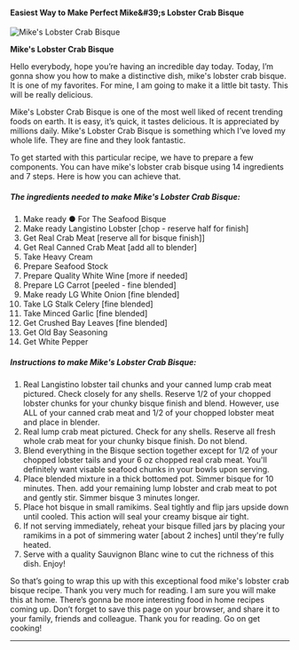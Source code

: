             

#### Easiest Way to Make Perfect Mike&amp;#39;s Lobster Crab Bisque

![Mike's Lobster Crab Bisque](https://img-global.cpcdn.com/recipes/7f33881562533739/751x532cq70/mikes-lobster-crab-bisque-recipe-main-photo.jpg)

**Mike's Lobster Crab Bisque**

Hello everybody, hope you’re having an incredible day today. Today, I’m gonna show you how to make a distinctive dish, mike's lobster crab bisque. It is one of my favorites. For mine, I am going to make it a little bit tasty. This will be really delicious.

Mike's Lobster Crab Bisque is one of the most well liked of recent trending foods on earth. It is easy, it’s quick, it tastes delicious. It is appreciated by millions daily. Mike's Lobster Crab Bisque is something which I’ve loved my whole life. They are fine and they look fantastic.

To get started with this particular recipe, we have to prepare a few components. You can have mike's lobster crab bisque using 14 ingredients and 7 steps. Here is how you can achieve that.

##### The ingredients needed to make Mike's Lobster Crab Bisque:

1.  Make ready ● For The Seafood Bisque
2.  Make ready Langistino Lobster \[chop - reserve half for finish\]
3.  Get Real Crab Meat \[reserve all for bisque finish\]\]
4.  Get Real Canned Crab Meat \[add all to blender\]
5.  Take Heavy Cream
6.  Prepare Seafood Stock
7.  Prepare Quality White Wine \[more if needed\]
8.  Prepare LG Carrot \[peeled - fine blended\]
9.  Make ready LG White Onion \[fine blended\]
10.  Take LG Stalk Celery \[fine blended\]
11.  Take Minced Garlic \[fine blended\]
12.  Get Crushed Bay Leaves \[fine blended\]
13.  Get Old Bay Seasoning
14.  Get White Pepper

##### Instructions to make Mike's Lobster Crab Bisque:

1.  Real Langistino lobster tail chunks and your canned lump crab meat pictured. Check closely for any shells. Reserve 1/2 of your chopped lobster chunks for your chunky bisque finish and blend. However, use ALL of your canned crab meat and 1/2 of your chopped lobster meat and place in blender.
2.  Real lump crab meat pictured. Check for any shells. Reserve all fresh whole crab meat for your chunky bisque finish. Do not blend.
3.  Blend everything in the Bisque section together except for 1/2 of your chopped lobster tails and your 6 oz chopped real crab meat. You'll definitely want visable seafood chunks in your bowls upon serving.
4.  Place blended mixture in a thick bottomed pot. Simmer bisque for 10 minutes. Then. add your remaining lump lobster and crab meat to pot and gently stir. Simmer bisque 3 minutes longer.
5.  Place hot bisque in small ramikims. Seal tightly and flip jars upside down until cooled. This action will seal your creamy bisque air tight.
6.  If not serving immediately, reheat your bisque filled jars by placing your ramikims in a pot of simmering water \[about 2 inches\] until they're fully heated.
7.  Serve with a quality Sauvignon Blanc wine to cut the richness of this dish. Enjoy!

So that’s going to wrap this up with this exceptional food mike's lobster crab bisque recipe. Thank you very much for reading. I am sure you will make this at home. There’s gonna be more interesting food in home recipes coming up. Don’t forget to save this page on your browser, and share it to your family, friends and colleague. Thank you for reading. Go on get cooking!

* * *